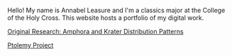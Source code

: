 Hello! My name is Annabel Leasure and I'm a classics major at the College of the Holy Cross. This website hosts a portfolio of my digital work. 

[Original Research: Amphora and Krater Distribution Patterns](https://github.com/AnnabelLeasure/clas299/tree/master/FinalProject)

[Ptolemy Project](https://github.com/AnnabelLeasure/clas299/tree/master/Ptolemy)
